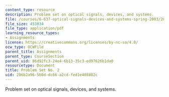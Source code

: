 ```yaml
---
content_type: resource
description: Problem set on optical signals, devices, and systems.
file: /courses/6-637-optical-signals-devices-and-systems-spring-2003/286b2a965b0ddc66a2cdfed1e408882c_6637pset2.pdf
file_size: 453834
file_type: application/pdf
learning_resource_types:
- Assignments
license: https://creativecommons.org/licenses/by-nc-sa/4.0/
ocw_type: OCWFile
parent_title: Assignments
parent_type: CourseSection
parent_uid: 86d92fc3-24e4-6b13-35c3-ed97626b1da0
resourcetype: Document
title: Problem Set No. 2
uid: 286b2a96-5b0d-dc66-a2cd-fed1e408882c
---
```

Problem set on optical signals, devices, and systems.